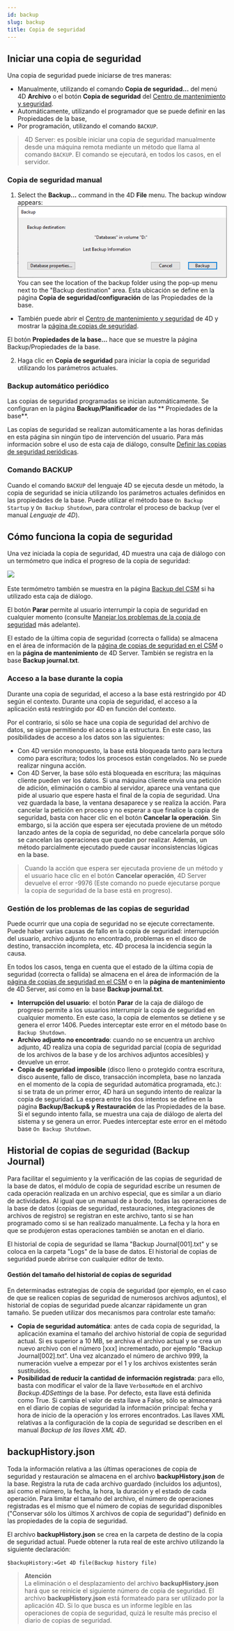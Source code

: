 ```yaml
---
id: backup
slug: backup
title: Copia de seguridad
---
```



## Iniciar una copia de seguridad

Una copia de seguridad puede iniciarse de tres maneras:

- Manualmente, utilizando el comando **Copia de seguridad...** del menú 4D **Archivo** o el botón **Copia de seguridad** del [Centro de mantenimiento y seguridad](MSC/backup.md).
- Automáticamente, utilizando el programador que se puede definir en las Propiedades de la base,
- Por programación, utilizando el comando `BACKUP`.

> 4D Server: es posible iniciar una copia de seguridad manualmente desde una máquina remota mediante un método que llama al comando `BACKUP`. El comando se ejecutará, en todos los casos, en el servidor.

### Copia de seguridad manual

1. Select the **Backup...** command in the 4D **File** menu. The backup window appears: ![](../assets/en/Backup/backup01.png) You can see the location of the backup folder using the pop-up menu next to the "Backup destination" area. Esta ubicación se define en la página **Copia de seguridad/configuración** de las Propiedades de la base.

- También puede abrir el [Centro de mantenimiento y seguridad](MSC/overview.md) de 4D y mostrar la [página de copias de seguridad](MSC/backup.md).

El botón **Propiedades de la base...** hace que se muestre la página Backup/Propiedades de la base.

 2. Haga clic en **Copia de seguridad** para iniciar la copia de seguridad utilizando los parámetros actuales.

### Backup automático periódico

Las copias de seguridad programadas se inician automáticamente. Se configuran en la página **Backup/Planificador** de las ** Propiedades de la base**.

Las copias de seguridad se realizan automáticamente a las horas definidas en esta página sin ningún tipo de intervención del usuario. Para más información sobre el uso de esta caja de diálogo, consulte [Definir las copias de seguridad periódicas](settings.md#scheduler).

### Comando BACKUP

Cuando el comando `BACKUP` del lenguaje 4D se ejecuta desde un método, la copia de seguridad se inicia utilizando los parámetros actuales definidos en las propiedades de la base. Puede utilizar el método base `On Backup Startup` y `On Backup Shutdown`, para controlar el proceso de backup (ver el manual *Lenguaje de 4D*).

## Cómo funciona la copia de seguridad

Una vez iniciada la copia de seguridad, 4D muestra una caja de diálogo con un termómetro que indica el progreso de la copia de seguridad:

![](../assets/en/Backup/backupProgress.png)

Este termómetro también se muestra en la página [Backup del CSM](MSC/backup.md) si ha utilizado esta caja de diálogo.

El botón **Parar** permite al usuario interrumpir la copia de seguridad en cualquier momento (consulte [Manejar los problemas de la copia de seguridad](backup.md#handling-backup-issues) más adelante).

El estado de la última copia de seguridad (correcta o fallida) se almacena en el área de información de la [página de copias de seguridad en el CSM](MSC/backup.md) o en la **página de mantenimiento** de 4D Server. También se registra en la base **Backup journal.txt**.

### Acceso a la base durante la copia

Durante una copia de seguridad, el acceso a la base está restringido por 4D según el contexto. Durante una copia de seguridad, el acceso a la aplicación está restringido por 4D en función del contexto.

Por el contrario, si sólo se hace una copia de seguridad del archivo de datos, se sigue permitiendo el acceso a la estructura. En este caso, las posibilidades de acceso a los datos son las siguientes:

- Con 4D versión monopuesto, la base está bloqueada tanto para lectura como para escritura; todos los procesos están congelados. No se puede realizar ninguna acción.
- Con 4D Server, la base sólo está bloqueada en escritura; las máquinas cliente pueden ver los datos. Si una máquina cliente envía una petición de adición, eliminación o cambio al servidor, aparece una ventana que pide al usuario que espere hasta el final de la copia de seguridad. Una vez guardada la base, la ventana desaparece y se realiza la acción. Para cancelar la petición en proceso y no esperar a que finalice la copia de seguridad, basta con hacer clic en el botón **Cancelar la operación**. Sin embargo, si la acción que espera ser ejecutada proviene de un método lanzado antes de la copia de seguridad, no debe cancelarla porque sólo se cancelan las operaciones que quedan por realizar. Además, un método parcialmente ejecutado puede causar inconsistencias lógicas en la base.

> Cuando la acción que espera ser ejecutada proviene de un método y el usuario hace clic en el botón **Cancelar operación**, 4D Server devuelve el error -9976 (Este comando no puede ejecutarse porque la copia de seguridad de la base está en progreso).

### Gestión de los problemas de las copias de seguridad

Puede ocurrir que una copia de seguridad no se ejecute correctamente. Puede haber varias causas de fallo en la copia de seguridad: interrupción del usuario, archivo adjunto no encontrado, problemas en el disco de destino, transacción incompleta, etc. 4D procesa la incidencia según la causa.

En todos los casos, tenga en cuenta que el estado de la última copia de seguridad (correcta o fallida) se almacena en el área de información de la [página de copias de seguridad en el CSM](MSC/backup.md) o en la **página de mantenimiento** de 4D Server, así como en la base **Backup journal.txt**.

- **Interrupción del usuario**: el botón **Parar** de la caja de diálogo de progreso permite a los usuarios interrumpir la copia de seguridad en cualquier momento. En este caso, la copia de elementos se detiene y se genera el error 1406. Puedes interceptar este error en el método base `On Backup Shutdown`.
- **Archivo adjunto no encontrado**: cuando no se encuentra un archivo adjunto, 4D realiza una copia de seguridad parcial (copia de seguridad de los archivos de la base y de los archivos adjuntos accesibles) y devuelve un error.
- **Copia de seguridad imposible** (disco lleno o protegido contra escritura, disco ausente, fallo de disco, transacción incompleta, base no lanzada en el momento de la copia de seguridad automática programada, etc.): si se trata de un primer error, 4D hará un segundo intento de realizar la copia de seguridad. La espera entre los dos intentos se define en la página **Backup/Backup& y Restauración** de las Propiedades de la base. Si el segundo intento falla, se muestra una caja de diálogo de alerta del sistema y se genera un error. Puedes interceptar este error en el método base `On Backup Shutdown`.

## Historial de copias de seguridad (Backup Journal)

Para facilitar el seguimiento y la verificación de las copias de seguridad de la base de datos, el módulo de copia de seguridad escribe un resumen de cada operación realizada en un archivo especial, que es similar a un diario de actividades. Al igual que un manual de a bordo, todas las operaciones de la base de datos (copias de seguridad, restauraciones, integraciones de archivos de registro) se registran en este archivo, tanto si se han programado como si se han realizado manualmente. La fecha y la hora en que se produjeron estas operaciones también se anotan en el diario.

El historial de copia de seguridad se llama "Backup Journal[001].txt" y se coloca en la carpeta "Logs" de la base de datos. El historial de copias de seguridad puede abrirse con cualquier editor de texto.

#### Gestión del tamaño del historial de copias de seguridad

En determinadas estrategias de copia de seguridad (por ejemplo, en el caso de que se realicen copias de seguridad de numerosos archivos adjuntos), el historial de copias de seguridad puede alcanzar rápidamente un gran tamaño. Se pueden utilizar dos mecanismos para controlar este tamaño:

- **Copia de seguridad automática**: antes de cada copia de seguridad, la aplicación examina el tamaño del archivo historial de copia de seguridad actual. Si es superior a 10 MB, se archiva el archivo actual y se crea un nuevo archivo con el número [xxx] incrementado, por ejemplo "Backup Journal[002].txt”. Una vez alcanzado el número de archivo 999, la numeración vuelve a empezar por el 1 y los archivos existentes serán sustituidos.
- **Posibilidad de reducir la cantidad de información registrada**: para ello, basta con modificar el valor de la llave `VerboseMode` en el archivo *Backup.4DSettings* de la base. Por defecto, esta llave está definida como True. Si cambia el valor de esta llave a False, sólo se almacenará en el diario de copias de seguridad la información principal: fecha y hora de inicio de la operación y los errores encontrados. Las llaves XML relativas a la configuración de la copia de seguridad se describen en el manual *Backup de las llaves XML 4D*.

## backupHistory.json

Toda la información relativa a las últimas operaciones de copia de seguridad y restauración se almacena en el archivo **backupHistory.json** de la base. Registra la ruta de cada archivo guardado (incluidos los adjuntos), así como el número, la fecha, la hora, la duración y el estado de cada operación. Para limitar el tamaño del archivo, el número de operaciones registradas es el mismo que el número de copias de seguridad disponibles ("Conservar sólo los últimos X archivos de copia de seguridad") definido en las propiedades de la copia de seguridad.

El archivo **backupHistory.json** se crea en la carpeta de destino de la copia de seguridad actual. Puede obtener la ruta real de este archivo utilizando la siguiente declaración:

```4d
$backupHistory:=Get 4D file(Backup history file)
```
> **Atención**  
> La eliminación o el desplazamiento del archivo **backupHistory.json** hará que se reinicie el siguiente número de copia de seguridad.
> El archivo **backupHistory.json** está formateado para ser utilizado por la aplicación 4D. Si lo que busca es un informe legible en las operaciones de copia de seguridad, quizá le resulte más preciso el diario de copias de seguridad.
